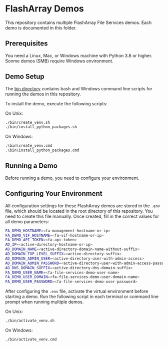 # FlashArray Demos

This repository contains multiple FlashArray File Services demos. Each demo is documented in this folder.

## Prerequisites

You need a Linux, Mac, or Windows machine with Python 3.8 or higher. Sonme demos (SMB) require Windows environment. 

## Demo Setup

The [bin directory](../bin) contains bash and Windows command line scripts for running the demos in this repository.

To install the demo, execute the following scripts:

On Unix:

```bash
./bin/create_venv.sh
./bin/install_python_packages.sh
```

On Windows:

```cmd
.\bin\create_venv.cmd
.\bin\install_python_packages.cmd
```

## Running a Demo

Before running a demo, you need to configure your environment.

## Configuring Your Environment

All configuration settings for these FlashArray demos are stored in the `.env` file, which should be located in the root directory of this repository. You need to create this file manually. Once created, fill in the correct values for all demo parameters:

```bash
FA_DEMO_HOSTNAME=<fa-management-hostname-or-ip>
FA_DEMO_VIF_HOSTNAME=<fa-vif-hostname-or-ip>
FA_DEMO_API_TOKEN=<fa-api-token>
AD_IP=<active-directory-hostname-or-ip>
AD_DOMAIN_NAME=<active-directory-domain-name-without-suffix>
AD_DOMAIN_TOP_LEVEL_SUFFIX=<active-directory-suffix>
AD_DOMAIN_ADMIN_USER=<active-directory-user-with-admin-access>
AD_DOMAIN_ADMIN_PASSWORD=<active-directory-user-with-admin-access-password>
AD_DNS_DOMAIN_SUFFIX=<active-directory-dns-domain-suffix>
FA_DEMO_USER_NAME=<fa-file-services-demo-user-name>
FA_DEMO_USER_DOMAIN=<fa-file-services-demo-user-domain-name>
FA_DEMO_USER_PASSWORD=<fa-file-services-demo-user-password>
```

After configuring the `.env` file, activate the virtual environment before starting a demo. Run the following script in each terminal or command line prompt when running multiple demos.

On Unix:

```bash
./bin/activate_venv.sh
```

On Windows:

```cmd
./bin/activate_venv.cmd
```
